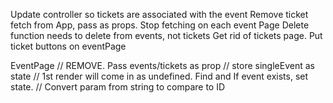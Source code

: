 Update controller so tickets are associated with the event
Remove ticket fetch from App, pass as props.
Stop fetching on each event Page
Delete function needs to delete from events, not tickets
Get rid of tickets page. Put ticket buttons on eventPage



EventPage
    // REMOVE. Pass events/tickets as prop
    // store singleEvent as state
    // 1st render will come in as undefined. Find and If event exists, set state.
    // Convert param from string to compare to ID